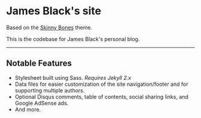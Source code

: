 # James Black's site

Based on the [Skinny Bones](http://mmistakes.github.io/skinny-bones-jekyll/) theme.

This is the codebase for James Black's personal blog.

---

## Notable Features

* Stylesheet built using Sass. *Requires Jekyll 2.x*
* Data files for easier customization of the site navigation/footer and for supporting multiple authors.
* Optional Disqus comments, table of contents, social sharing links, and Google AdSense ads.
* And more.
